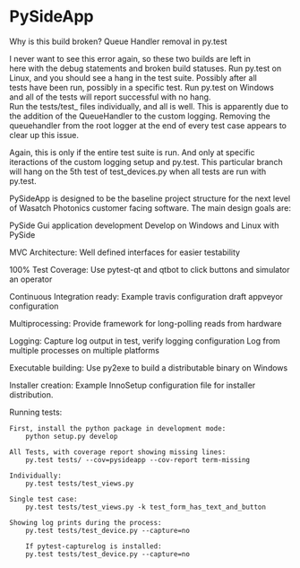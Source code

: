 # PySideApp

Why is this build broken? Queue Handler removal in py.test                                                
                                                                                                              
I never want to see this error again, so these two builds are left in                                         
here with the debug statements and broken build statuses. Run py.test on                                      
Linux, and you should see a hang in the test suite. Possibly after all                                        
tests have been run, possibly in a specific test. Run py.test on Windows                                      
and all of the tests will report successful with no hang.                                                     
Run the tests/test_ files individually, and all is well.
This is apparently due to the addition of the QueueHandler to the custom
logging. Removing the queuehandler from the root logger at the end of
every test case appears to clear up this issue. 


Again, this is only if the entire test suite is run. And only at
specific iteractions of the custom logging setup and py.test.  This
particular branch will hang on the 5th test of test_devices.py when all
tests are run with py.test.








PySideApp is designed to be the baseline project structure for the next
level of Wasatch Photonics customer facing software. The main design
goals are:

PySide Gui application development
    Develop on Windows and Linux with PySide 

MVC Architecture:
   Well defined interfaces for easier testability 

100% Test Coverage:
    Use pytest-qt and qtbot to click buttons and simulator an operator

Continuous Integration ready:
    Example travis configuration
    draft appveyor configuration

Multiprocessing:
    Provide framework for long-polling reads from hardware

Logging:
    Capture log output in test, verify logging configuration
    Log from multiple processes on multiple platforms

Executable building:
    Use py2exe to build a distributable binary on Windows

Installer creation:
    Example InnoSetup configuration file for installer distribution.


Running tests:

    First, install the python package in development mode:
        python setup.py develop

    All Tests, with coverage report showing missing lines:
        py.test tests/ --cov=pysideapp --cov-report term-missing

    Individually:
        py.test tests/test_views.py 

    Single test case:
        py.test tests/test_views.py -k test_form_has_text_and_button

    Showing log prints during the process:
        py.test tests/test_device.py --capture=no

        If pytest-capturelog is installed:
        py.test tests/test_device.py --capture=no 




